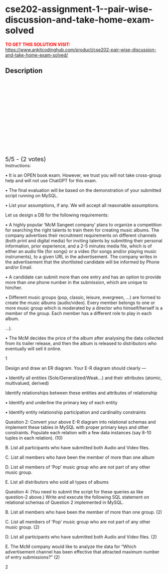 # cse202-assignment-1--pair-wise-discussion-and-take-home-exam-solved



**<span style='color:red'>TO GET THIS SOLUTION VISIT:</span>** https://www.ankitcodinghub.com/product/cse202-pair-wise-discussion-and-take-home-exam-solved/

<h2>Description</h2>



<div class="kk-star-ratings kksr-auto kksr-align-center kksr-valign-top" data-payload="{&quot;align&quot;:&quot;center&quot;,&quot;id&quot;:&quot;128548&quot;,&quot;slug&quot;:&quot;default&quot;,&quot;valign&quot;:&quot;top&quot;,&quot;ignore&quot;:&quot;&quot;,&quot;reference&quot;:&quot;auto&quot;,&quot;class&quot;:&quot;&quot;,&quot;count&quot;:&quot;2&quot;,&quot;legendonly&quot;:&quot;&quot;,&quot;readonly&quot;:&quot;&quot;,&quot;score&quot;:&quot;5&quot;,&quot;starsonly&quot;:&quot;&quot;,&quot;best&quot;:&quot;5&quot;,&quot;gap&quot;:&quot;4&quot;,&quot;greet&quot;:&quot;Rate this product&quot;,&quot;legend&quot;:&quot;5\/5 - (2 votes)&quot;,&quot;size&quot;:&quot;24&quot;,&quot;title&quot;:&quot;CSE202 Assignment 1- Pair-wise Discussion and Take Home Exam Solved&quot;,&quot;width&quot;:&quot;138&quot;,&quot;_legend&quot;:&quot;{score}\/{best} - ({count} {votes})&quot;,&quot;font_factor&quot;:&quot;1.25&quot;}">
            
<div class="kksr-stars">
    
<div class="kksr-stars-inactive">
            <div class="kksr-star" data-star="1" style="padding-right: 4px">
            

<div class="kksr-icon" style="width: 24px; height: 24px;"></div>
        </div>
            <div class="kksr-star" data-star="2" style="padding-right: 4px">
            

<div class="kksr-icon" style="width: 24px; height: 24px;"></div>
        </div>
            <div class="kksr-star" data-star="3" style="padding-right: 4px">
            

<div class="kksr-icon" style="width: 24px; height: 24px;"></div>
        </div>
            <div class="kksr-star" data-star="4" style="padding-right: 4px">
            

<div class="kksr-icon" style="width: 24px; height: 24px;"></div>
        </div>
            <div class="kksr-star" data-star="5" style="padding-right: 4px">
            

<div class="kksr-icon" style="width: 24px; height: 24px;"></div>
        </div>
    </div>
    
<div class="kksr-stars-active" style="width: 138px;">
            <div class="kksr-star" style="padding-right: 4px">
            

<div class="kksr-icon" style="width: 24px; height: 24px;"></div>
        </div>
            <div class="kksr-star" style="padding-right: 4px">
            

<div class="kksr-icon" style="width: 24px; height: 24px;"></div>
        </div>
            <div class="kksr-star" style="padding-right: 4px">
            

<div class="kksr-icon" style="width: 24px; height: 24px;"></div>
        </div>
            <div class="kksr-star" style="padding-right: 4px">
            

<div class="kksr-icon" style="width: 24px; height: 24px;"></div>
        </div>
            <div class="kksr-star" style="padding-right: 4px">
            

<div class="kksr-icon" style="width: 24px; height: 24px;"></div>
        </div>
    </div>
</div>
                

<div class="kksr-legend" style="font-size: 19.2px;">
            5/5 - (2 votes)    </div>
    </div>
Instructions:

• It is an OPEN book exam. However, we trust you will not take cross-group help and will not use ChatGPT for this exam.

• The final evaluation will be based on the demonstration of your submitted script running on MySQL.

• List your assumptions, if any. We will accept all reasonable assumptions.

Let us design a DB for the following requirements:

• A highly popular ‘McM Sangeet company’ plans to organize a competition for searching the right talents to train them for creating music albums. The company advertises their recruitment requirements on different channels (both print and digital media) for inviting talents by submitting their personal information, prior experience, and a 2-5 minutes media file, which is of either an audio file (for songs) or a video (for songs and/or playing music instruments), to a given URL in the advertisement. The company writes in the advertisement that the shortlisted candidate will be informed by Phone and/or Email.

• A candidate can submit more than one entry and has an option to provide more than one phone number in the submission, which are unique to him/her.

• Different music groups (pop, classic, leisure, evergreen, …) are formed to create the music albums (audio/video). Every member belongs to one or more music group which is moderated by a director who himself/herself is a member of the group. Each member has a different role to play in each album.

…).

• The McM decides the price of the album after analysing the data collected from its trailer release, and then the album is released to distributors who eventually will sell it online.

1

Design and draw an ER diagram. Your E-R diagram should clearly —

• Identify all entities (Sole/Generalized/Weak…) and their attributes (atomic, multivalued, derived)

Identify relationships between these entities and attributes of relationship

• Identify and underline the primary key of each entity

• Identify entity relationship participation and cardinality constraints

Question 2: Convert your above E-R diagram into relational schemas and implement these tables in MySQL with proper primary keys and other constraints. Populate each relation with a few data instances (say 8-10 tuples in each relation). (10)

B. List all participants who have submitted both Audio and Video files.

C. List all members who have been the member of more than one album

D. List all members of ‘Pop’ music group who are not part of any other music group.

E. List all distributors who sold all types of albums

Question 4: (You need to submit the script for these queries as like question-2 above.) Write and execute the following SQL statement on relational schemas of Question 2 implemented in MySQL.

B. List all members who have been the member of more than one group. (2)

C. List all members of ‘Pop’ music group who are not part of any other music group. (2)

D. List all participants who have submitted both Audio and Video files. (2)

E. The McM company would like to analyze the data for “Which advertisement channel has been effective that attracted maximum number of entry submissions?” (2)

2
